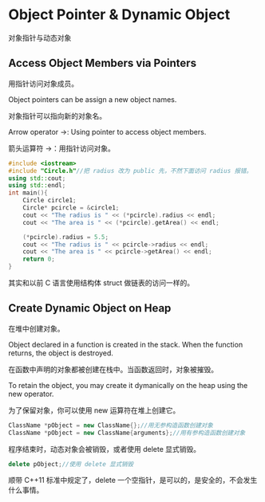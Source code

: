 # Object Pointer & Dynamic Object

对象指针与动态对象

## Access Object Members via Pointers

用指针访问对象成员。

Object pointers can be assign a new object names.

对象指针可以指向新的对象名。

Arrow operator ->: Using pointer to access object members.

箭头运算符 ->：用指针访问对象。

~~~C++
#include <iostream>
#include "Circle.h"//把 radius 改为 public 先，不然下面访问 radius 报错。
using std::cout;
using std::endl;
int main(){
    Circle circle1;
    Circle* pcircle = &circle1;
    cout << "The radius is " << (*pcircle).radius << endl;
    cout << "The area is " << (*pcircle).getArea() << endl;

    (*pcircle).radius = 5.5;
    cout << "The radius is " << pcircle->radius << endl;
    cout << "The area is " << pcircle->getArea() << endl;
    return 0;
}
~~~

其实和以前 C 语言使用结构体 struct 做链表的访问一样的。

## Create Dynamic Object on Heap

在堆中创建对象。

Object declared in a function is created in the stack. When the function returns, the object is destroyed.

在函数中声明的对象都被创建在栈中。当函数返回时，对象被摧毁。

To retain the object, you may create it dymanically on the heap using the new operator.

为了保留对象，你可以使用 new 运算符在堆上创建它。

~~~C++
ClassName *pObject = new ClassName{};//用无参构造函数创建对象
ClassName *pObject = new ClassName{arguments};//用有参构造函数创建对象
~~~

程序结束时，动态对象会被销毁，或者使用 delete 显式销毁。

~~~C++
delete pObject;//使用 delete 显式销毁
~~~

顺带 C++11 标准中规定了，delete 一个空指针，是可以的，是安全的，不会发生什么事情。
